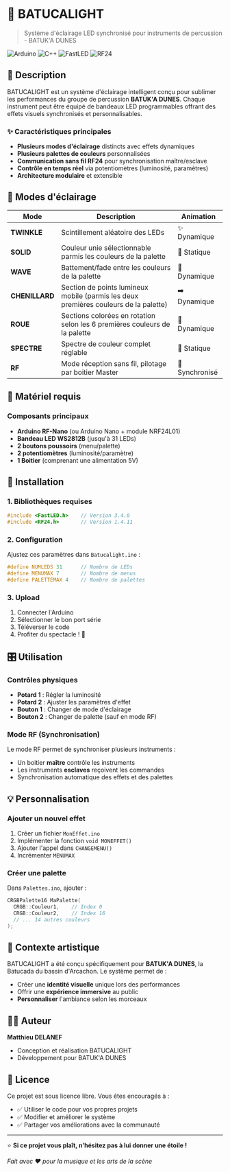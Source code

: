 # 🎵 BATUCALIGHT

> Système d'éclairage LED synchronisé pour instruments de percussion - BATUK'A DUNES

![Arduino](https://img.shields.io/badge/Arduino-00979D?style=for-the-badge&logo=Arduino&logoColor=white)
![C++](https://img.shields.io/badge/C%2B%2B-00599C?style=for-the-badge&logo=c%2B%2B&logoColor=white)
![FastLED](https://img.shields.io/badge/FastLED-FF6B35?style=for-the-badge)
![RF24](https://img.shields.io/badge/RF24-4CAF50?style=for-the-badge)

## 📖 Description

BATUCALIGHT est un système d'éclairage intelligent conçu pour sublimer les performances du groupe de percussion **BATUK'A DUNES**. Chaque instrument peut être équipé de bandeaux LED programmables offrant des effets visuels synchronisés et personnalisables.

### ✨ Caractéristiques principales

- **Plusieurs modes d'éclairage** distincts avec effets dynamiques
- **Plusieurs palettes de couleurs** personnalisées 
- **Communication sans fil RF24** pour synchronisation maître/esclave
- **Contrôle en temps réel** via potentiomètres (luminosité, paramètres)
- **Architecture modulaire** et extensible

## 🎯 Modes d'éclairage

| Mode | Description | Animation |
|------|-------------|-----------|
| **TWINKLE** | Scintillement aléatoire des LEDs | ✨ Dynamique |
| **SOLID** | Couleur unie sélectionnable parmis les couleurs de la palette | 🎨 Statique |
| **WAVE** | Battement/fade entre les couleurs de la palette | 🌊 Dynamique |
| **CHENILLARD** | Section de points lumineux mobile (parmis les deux premières couleurs de la palette) | ➡️ Dynamique |
| **ROUE** | Sections colorées en rotation selon les 6 premières couleurs de la palette | 🎡 Dynamique |
| **SPECTRE** | Spectre de couleur complet réglable | 🌈 Statique |
| **RF** | Mode réception sans fil, pilotage par boitier Master | 📡 Synchronisé |

## 🔧 Matériel requis

### Composants principaux
- **Arduino RF-Nano** (ou Arduino Nano + module NRF24L01)
- **Bandeau LED WS2812B** (jusqu'à 31 LEDs)
- **2 boutons poussoirs** (menu/palette)
- **2 potentiomètres** (luminosité/paramètre)
- **1 Boitier** (comprenant une alimentation 5V)

## 🚀 Installation

### 1. Bibliothèques requises
```cpp
#include <FastLED.h>    // Version 3.4.0
#include <RF24.h>       // Version 1.4.11
```

### 2. Configuration
Ajustez ces paramètres dans `Batucalight.ino` :
```cpp
#define NUMLEDS 31      // Nombre de LEDs
#define MENUMAX 7       // Nombre de menus
#define PALETTEMAX 4    // Nombre de palettes
```

### 3. Upload
1. Connecter l'Arduino
2. Sélectionner le bon port série
3. Téléverser le code
4. Profiter du spectacle ! 🎉

## 🎛️ Utilisation

### Contrôles physiques
- **Potard 1** : Régler la luminosité
- **Potard 2** : Ajuster les paramètres d'effet
- **Bouton 1** : Changer de mode d'éclairage
- **Bouton 2** : Changer de palette (sauf en mode RF)

### Mode RF (Synchronisation)
Le mode RF permet de synchroniser plusieurs instruments :
- Un boitier **maître** contrôle les instruments
- Les instruments **esclaves** reçoivent les commandes
- Synchronisation automatique des effets et des palettes

## 💡 Personnalisation

### Ajouter un nouvel effet
1. Créer un fichier `MonEffet.ino`
2. Implémenter la fonction `void MONEFFET()`
3. Ajouter l'appel dans `CHANGEMENU()`
4. Incrémenter `MENUMAX`

### Créer une palette
Dans `Palettes.ino`, ajouter :
```cpp
CRGBPalette16 MaPalette(
  CRGB::Couleur1,    // Index 0
  CRGB::Couleur2,    // Index 16
  // ... 14 autres couleurs
);
```
## 🎵 Contexte artistique

BATUCALIGHT a été conçu spécifiquement pour **BATUK'A DUNES**, la Batucada du bassin d'Arcachon. Le système permet de :
- Créer une **identité visuelle** unique lors des performances
- Offrir une **expérience immersive** au public
- **Personnaliser** l'ambiance selon les morceaux

## 👨‍💻 Auteur

**Matthieu DELANEF**
- Conception et réalisation BATUCALIGHT
- Développement pour BATUK'A DUNES

## 📄 Licence

Ce projet est sous licence libre. Vous êtes encouragés à :
- ✅ Utiliser le code pour vos propres projets
- ✅ Modifier et améliorer le système  
- ✅ Partager vos améliorations avec la communauté

---

⭐ **Si ce projet vous plaît, n'hésitez pas à lui donner une étoile !**

*Fait avec ❤️ pour la musique et les arts de la scène*
